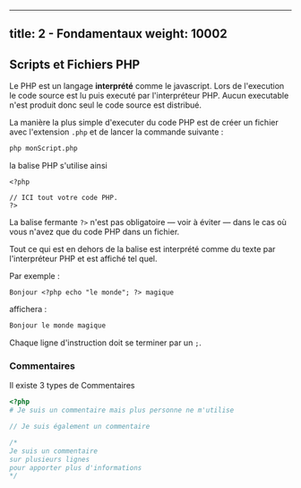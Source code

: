 
---
title: 2 - Fondamentaux
weight: 10002
---
## Scripts et Fichiers PHP

Le PHP est un langage **interprété** comme le javascript. Lors de l'execution le code source est lu puis executé par l'interpréteur PHP. Aucun executable n'est produit donc seul le code source est distribué.

La manière la plus simple d'executer du code PHP est de créer un fichier avec l'extension `.php` et de lancer la commande suivante :
```bash
php monScript.php
```

la balise PHP s'utilise ainsi

```phtml
<?php

// ICI tout votre code PHP.
?>
```

La balise fermante `?>` n'est pas obligatoire — voir à éviter — dans le cas où vous n'avez que du code PHP dans un fichier.   


Tout ce qui est en dehors de la balise est interprété comme du texte par l'interpréteur PHP et est affiché tel quel.

Par exemple :

```phtml
Bonjour <?php echo "le monde"; ?> magique
```

affichera :

```html
Bonjour le monde magique
```

Chaque ligne d'instruction doit se terminer par un `;`.

### Commentaires

Il existe 3 types de Commentaires

```php
<?php
# Je suis un commentaire mais plus personne ne m'utilise

// Je suis également un commentaire

/*
Je suis un commentaire
sur plusieurs lignes
pour apporter plus d'informations
*/
```